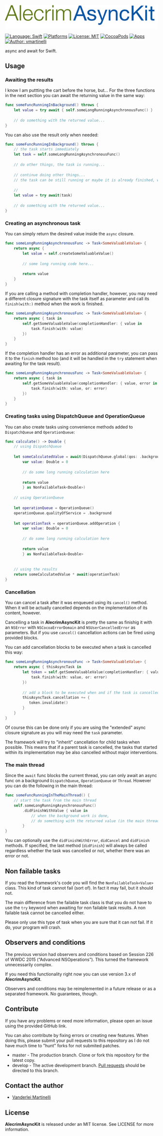 ![AlecrimAsyncKit](https://raw.githubusercontent.com/Alecrim/AlecrimAsyncKit/master/AlecrimAsyncKit.png)

[![Language: Swift](https://img.shields.io/badge/Swift-4.0-orange.svg?style=flat)](https://developer.apple.com/swift/)
[![Platforms](https://img.shields.io/cocoapods/p/AlecrimAsyncKit.svg?style=flat)](http://cocoadocs.org/docsets/AlecrimAsyncKit)
[![License: MIT](https://img.shields.io/badge/license-MIT-blue.svg?style=flat)](https://raw.githubusercontent.com/Alecrim/AlecrimAsyncKit/develop/LICENSE)
[![CocoaPods](https://img.shields.io/cocoapods/v/AlecrimAsyncKit.svg?style=flat)](http://cocoapods.org)
[![Apps](https://img.shields.io/cocoapods/at/AlecrimAsyncKit.svg?style=flat)](http://cocoadocs.org/docsets/AlecrimAsyncKit)
[![Author: vmartinelli](https://img.shields.io/badge/author-vmartinelli-blue.svg?style=flat)](https://www.linkedin.com/in/vmartinelli)

async and await for Swift.

## Usage
### Awaiting the results
I know I am puttting the cart before the horse, but... For the three functions in the next section you can await the returning value in the same way:

```swift
func someFuncRunningInBackground() throws {
    let value = try await { self.someLongRunningAsynchronousFunc() }
    
    // do something with the returned value...
}
```

You can also use the result only when needed:

```swift
func someFuncRunningInBackground() throws {
    // the task starts immediately
    let task = self.someLongRunningAsynchronousFunc()
    
    // do other things, the task is running...
    
    // continue doing other things...
    // the task can be still running or maybe it is already finished, who knows?
    
    //
    let value = try await(task)

    // do something with the returned value...
}
```

### Creating an asynchronous task
You can simply return the desired value inside the `async` closure.

```swift
func someLongRunningAsynchronousFunc -> Task<SomeValuableValue> {
    return async {
        let value = self.createSomeValuableValue()
        
        // some long running code here...
        
        return value
    }    
}
```

If you are calling a method with completion handler, however, you may need a different closure signature with the task itself as parameter and call its `finish(with:)` method when the work is finished.

```swift
func someLongRunningAsynchronousFunc -> Task<SomeValuableValue> {
    return async { task in
        self.getSomeValuableValue(completionHandler: { value in
            task.finish(with: value)
        })        
    }    
}
```
If the completion handler has an error as additional parameter, you can pass it to the `finish` method too (and it will be handled in the `try` statement when awaiting for the task result).

```swift
func someLongRunningAsynchronousFunc -> Task<SomeValuableValue> {
    return async { task in
        self.getSomeValuableValue(completionHandler: { value, error in
            task.finish(with: value, or: error)
        })        
    }    
}
```

### Creating tasks using DispatchQueue and OperationQueue
You can also create tasks using convenience methods added to `DispatchQueue` and `OperationQueue`:

```swift
func calculate() -> Double {
    // using DispatchQueue
    
    let someCalculatedValue = await(DispatchQueue.global(qos: .background).async {
        var value: Double = 0
        
        // do some long running calculation here
        
        return value
        } as NonFailableTask<Double>)
    
    // using OperationQueue
    
    let operationQueue = OperationQueue()
    operationQueue.qualityOfService = .background
    
    let operationTask = operationQueue.addOperation {
        var value: Double = 0
        
        // do some long running calculation here
        
        return value
        } as NonFailableTask<Double>
    
    
    // using the results
    return someCalculatedValue * await(operationTask)
}
```

### Cancellation
You can cancel a task after it was enqueued using its `cancel()` method. When it will be actually cancelled depends on the implementation of its content, however.

Cancelling a task in **AlecrimAsyncKit** is pretty the same as finishig it with an `NSError` with `NSCocoaErrorDomain` and `NSUserCancelledError` as parameters. But if you use `cancel()` cancellation actions can be fired using provided blocks.

You can add cancellation blocks to be executed when a task is cancelled this way:

```swift
func someLongRunningAsynchronousFunc -> Task<SomeValuableValue> {
    return async { thisAsyncTask in
        let token = self.getSomeValuableValue(completionHandler: { value, error in
            task.finish(with: value, or: error)
        })
        
        // add a block to be executed when and if the task is cancelled
        thisAsyncTask.cancellation += {
           token.invalidate()
        }        
    }    
}
```

Of course this can be done only if you are using the "extended" async closure signature as you will may need the `task` parameter.

The framework will try to "inherit" cancellation for child tasks when possible. This means that if a parent task is cancelled, the tasks that started within its implementation may be also cancelled without major interventions.


### The main thread

Since the `await` func blocks the current thread, you can only await an async func on a background `DispatchQueue`, `OperationQueue` or `Thread`. However you can do the following in the main thread:

```swift
func someFuncRunningInTheMainThread() {
    // start the task from the main thread
    self.someLongRunningAsynchronousFunc()
        .didFinishWithValue { value in
            // when the background work is done,
            // do something with the returned value (in the main thread again)
        }
}
```

You can optionally use the `didFinishWithError`, `didCancel` and `didFinish` methods. If specified, the last method (`didFinish`) will always be called regardless whether the task was cancelled or not, whether there was an error or not.

## Non failable tasks
If you read the framework's code you will find the `NonFailableTask<Value>` class. This kind of task cannot fail (sort of). In fact it may fail, but it should not.

The main difference from the failable task class is that you do not have to use the `try` keyword when awaiting for non failable task results. A non failable task cannot be cancelled either.

Please only use this type of task when you are sure that it can not fail. If it do, your program will crash.

## Observers and conditions
The previous version had observers and conditions based on Session 226 of WWDC 2015 (“Advanced NSOperations”). This turned the framework unnecessarily complex.

If you need this functionality right now you can use version 3.x of **AlecrimAsyncKit**.

Observers and conditions may be reimplemented in a future release or as a separated framework. No guarantees, though.

## Contribute
If you have any problems or need more information, please open an issue using the provided GitHub link.

You can also contribute by fixing errors or creating new features. When doing this, please submit your pull requests to this repository as I do not have much time to "hunt" forks for not submited patches.

- master - The production branch. Clone or fork this repository for the latest copy.
- develop - The active development branch. [Pull requests](https://help.github.com/articles/creating-a-pull-request) should be directed to this branch.


## Contact the author
- [Vanderlei Martinelli](https://www.linkedin.com/in/vmartinelli)

## License
**AlecrimAsyncKit** is released under an MIT license. See LICENSE for more information.
